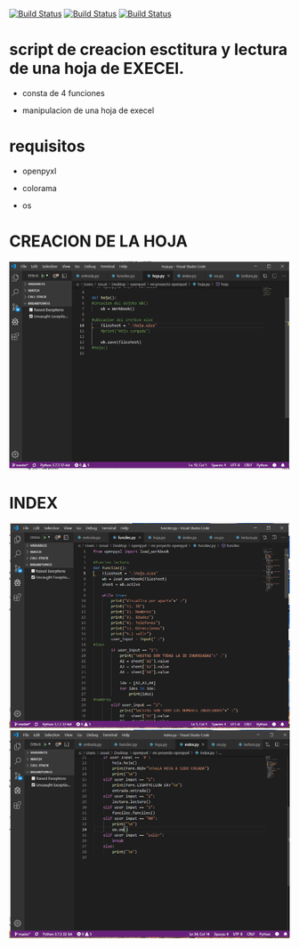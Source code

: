 [![Build Status](https://img.shields.io/badge/Python-3.7-green?logo=python)]()
[![Build Status](https://img.shields.io/badge/Lib-Openpyxl-ligthgreen?logo=python)]()
[![Build Status](https://img.shields.io/badge/Lib-Colorama-orange?logo=python)]()

# script de creacion esctitura y lectura de una hoja de EXECEl.

* consta de 4 funciones 

* manipulacion de una hoja de execel



#  requisitos

* openpyxl

* colorama
* os

# CREACION DE LA HOJA
![Alt text](https://github.com/BarbatosRE/Execel-python/blob/master/img/hoja.png)

# INDEX
![Alt text](https://github.com/BarbatosRE/Execel-python/blob/master/img/index.png)
![Alt text](https://github.com/BarbatosRE/Execel-python/blob/master/img/index_.png)




